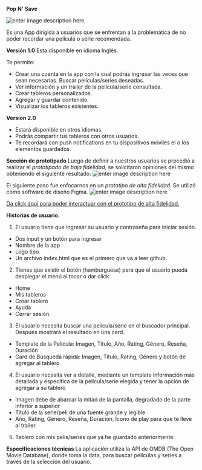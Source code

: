 **Pop N' Save** 

![enter image description here](https://lh3.googleusercontent.com/nZdnTOp9lOuG6IKnUWyyvN2iopvHnjE5abUtk09fVHknZk5zwek1QPKy-rOt0DjrPW0iFqHTndGLTw)

Es una App dirigida a usuarios que se enfrentan a la problemática de no poder recordar una película o serie recomendada.

 **Versión 1.0** 
 Esta disponible en idioma Inglés.
 
 Te permite:
 - Crear una cuenta en la app con la cual podrás ingresar las veces que sean necesarias.
Buscar películas/series deseadas.
 - Ver información y un trailer de la película/serie consultada.
 - Crear tableros personalizados.
 - Agregar y guardar contenido.
 - Visualizar los tableros existentes.
 
 **Version 2.0**
 -  Estará disponible en otros idiomas.
 - Podrás compartir tus tableros con otros usuarios.
 - Te recordará con push notifications en tu dispositivos móviles el o los elementos guardados.

 **Sección de prototipado**
 Luego de definir a nuestros usuarios se procedió a realizar el *prototipado de baja fidelidad,* se solicitaron opiniones del mismo obteniendo el siguiente resultado:
 ![enter image description here](https://lh3.googleusercontent.com/iqFyxiRHLraFOAat3x6wtLbhHVILmbnZO2_4ZKFo9bfTl9C4j3IrPhVw4l1rhCLpicCh7v67u88kOw)
 

El siguiente paso fue enfocarnos en un *prototipo de alta fidelidad.* Se utilizó como software de diseño Figma. 
![enter image description here](https://lh3.googleusercontent.com/pY9VduY-RRf2SKScoC8P3udlnOt5tP8SizQpBq7lTpIOXV7xTCLnGWvrWTcVyaMOKFjiDsldsdhLgg)

[Da click aquí para poder interactuar con el prototipo de alta fidelidad.](https://www.figma.com/proto/YBsi56f5hhmWI5af9IvEqB77/Hackathon-Pel%C3%ADculas?node-id=1:2&scaling=scale-down)


**Historias de usuario.**

 1. El usuario tiene que ingresar su usuario y contraseña para iniciar sesión. 
 - Dos input y un botón para ingresar 
 - Nombre de la app 
 - Logo tipo 
 - Un archivo index.html que es el primero que va a leer github.

 
 2. Tienes que existir el botón (hamburguesa) para que el usuario pueda desplegar el menú al tocar o dar click.  
 - Home 
 - Mis tableros 
 - Crear tablero 
 - Ayuda 
 - Cerrar sesión.


3. El usuario necesita buscar una película/serie en el buscador principal. Después mostrará el resultado en una card.  
 - Template de la Película: Imagen, Título, Año, Rating, Género, Reseña, Duración 
 - Card de Búsqueda rápida: Imagen, Título, Rating, Género y botón de agregar al tablero.

4. El usuario necesita ver a detalle, mediante un template información más detallada y específica de la película/serie elegida y tener la opción de agregar a su tablero  

 - Imagen debe de abarcar la mitad de la pantalla, degradado de la parte inferior a superior 
 - Título de la serie/peli de una fuente grande y legible 
 - Año, Rating, Género, Reseña, Duración, Ícono de play para que te lleve al trailer.

5. Tablero con mis pelis/series que ya he guardado anteriormente.

**Especificaciones técnicas**
 La aplicación utiliza la API de OMDB (The Open Movie Database), donde toma la data, para buscar películas y series a través de la selección del usuario.